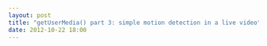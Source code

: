 ```yaml
---
layout: post
title: "getUserMedia() part 3: simple motion detection in a live video"
date: 2012-10-22 18:00
---
```

